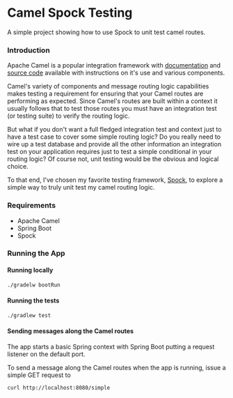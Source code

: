 # Camel Spock Testing

A simple project showing how to use Spock to unit test camel routes.

### Introduction

Apache Camel is a popular integration framework with [documentation](http://camel.apache.org/) and [source code](https://github.com/apache/camel) available with instructions on it's use and various components.

Camel's variety of components and message routing logic capabilities makes testing a requirement for ensuring that your Camel routes are performing as expected. Since Camel's routes are built within a context it usually follows that to test those routes you must have an integration test (or testing suite) to verify the routing logic. 

But what if you don't want a full fledged integration test and context just to have a test case to cover some simple routing logic? Do you really need to wire up a test database and provide all the other information an integration test on your application requires just to test a simple conditional in your routing logic? Of course not, unit testing would be the obvious and logical choice. 

To that end, I've chosen my favorite testing framework, [Spock](http://spockframework.org/), to explore a simple way to truly unit test my camel routing logic.  

### Requirements

* Apache Camel
* Spring Boot
* Spock

### Running the App

#### Running locally
```bash
./gradelw bootRun
```

#### Running the tests
```bash
./gradlew test
```

#### Sending messages along the Camel routes  
The app starts a basic Spring context with Spring Boot putting a request listener on the default port. 

To send a message along the Camel routes when the app is running, issue a simple GET request to 

```bash
curl http://localhost:8080/simple
```



